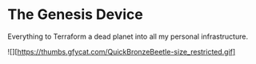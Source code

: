 # The Genesis Device

Everything to Terraform a dead planet into all my personal infrastructure.

![][https://thumbs.gfycat.com/QuickBronzeBeetle-size_restricted.gif]
